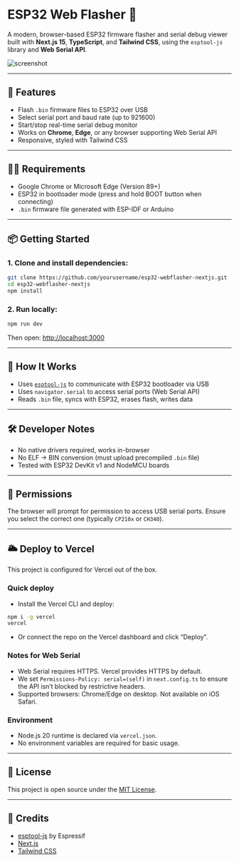 # ESP32 Web Flasher 📲

A modern, browser-based ESP32 firmware flasher and serial debug viewer built with **Next.js 15**, **TypeScript**, and **Tailwind CSS**, using the `esptool-js` library and **Web Serial API**.

![screenshot](./docs/Screenshot.png)

---

## 🚀 Features

- Flash `.bin` firmware files to ESP32 over USB
- Select serial port and baud rate (up to 921600)
- Start/stop real-time serial debug monitor
- Works on **Chrome**, **Edge**, or any browser supporting Web Serial API
- Responsive, styled with Tailwind CSS

---

## 🧑‍💻 Requirements

- Google Chrome or Microsoft Edge (Version 89+)
- ESP32 in bootloader mode (press and hold BOOT button when connecting)
- `.bin` firmware file generated with ESP-IDF or Arduino

---

## 📦 Getting Started

### 1. Clone and install dependencies:

```bash
git clone https://github.com/yourusername/esp32-webflasher-nextjs.git
cd esp32-webflasher-nextjs
npm install
```

### 2. Run locally:

```bash
npm run dev
```

Then open: [http://localhost:3000](http://localhost:3000/)

---

## 🧠 How It Works

- Uses [`esptool-js`](https://github.com/espressif/esptool-js) to communicate with ESP32 bootloader via USB
- Uses `navigator.serial` to access serial ports (Web Serial API)
- Reads `.bin` file, syncs with ESP32, erases flash, writes data

---

## 🛠 Developer Notes

- No native drivers required, works in-browser
- No ELF → BIN conversion (must upload precompiled `.bin` file)
- Tested with ESP32 DevKit v1 and NodeMCU boards

---

## 🔐 Permissions

The browser will prompt for permission to access USB serial ports. Ensure you select the correct one (typically `CP210x` or `CH340`).

---

## 🌥 Deploy to Vercel

This project is configured for Vercel out of the box.

### Quick deploy
- Install the Vercel CLI and deploy:
```bash
npm i -g vercel
vercel
```
- Or connect the repo on the Vercel dashboard and click “Deploy”.

### Notes for Web Serial
- Web Serial requires HTTPS. Vercel provides HTTPS by default.
- We set `Permissions-Policy: serial=(self)` in `next.config.ts` to ensure the API isn’t blocked by restrictive headers.
- Supported browsers: Chrome/Edge on desktop. Not available on iOS Safari.

### Environment
- Node.js 20 runtime is declared via `vercel.json`.
- No environment variables are required for basic usage.

---

## 📜 License

This project is open source under the [MIT License](https://www.notion.so/LICENSE).

---

## 🙏 Credits

- [esptool-js](https://github.com/espressif/esptool-js) by Espressif
- [Next.js](https://nextjs.org/)
- [Tailwind CSS](https://tailwindcss.com/)